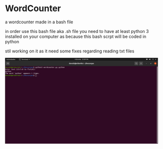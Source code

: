 # WordCounter
a wordcounter made in a bash file 



in order use this bash file aka .sh file you need to have at least python 3 installed on your computer as because this bash scrpt will be coded in python



stil working on it as it need some fixes regarding reading txt files



![image alt](https://github.com/TheDavidCR/WordCounter/blob/e0d353ab4d95eb95b948225d9319f926d8e4a4e1/Captura%20de%20pantalla%20de%202025-01-04%2017-59-46.png)
